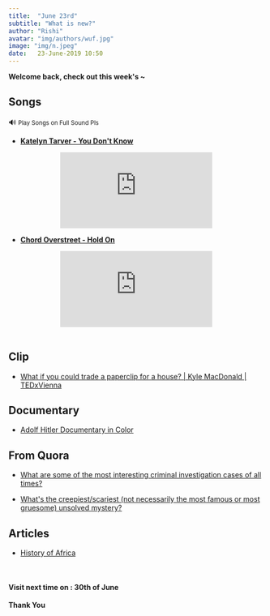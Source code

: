 ```yaml
---
title:  "June 23rd"
subtitle: "What is new?"
author: "Rishi"
avatar: "img/authors/wuf.jpg"
image: "img/n.jpeg"
date:   23-June-2019 10:50
---
```


__Welcome back, check out this week's ~__

## Songs

🔊 <small>Play Songs on Full Sound Pls</small>

- __[Katelyn Tarver - You Don't Know](https://youtu.be/BF-nZziUCCY)__

<center><iframe src="https://www.youtube.com/embed/BF-nZziUCCY" frameborder="0" allow="accelerometer; autoplay; encrypted-media; gyroscope; picture-in-picture" allowfullscreen></iframe></center>

- __[Chord Overstreet - Hold On](https://youtu.be/8ofCZObsnOo)__

<center><iframe src="https://www.youtube.com/embed/8ofCZObsnOo" frameborder="0" allow="accelerometer; autoplay; encrypted-media; gyroscope; picture-in-picture" allowfullscreen></iframe></center>

<br>

## Clip

- <a href="https://youtu.be/8s3bdVxuFBs" target="_blank">What if you could trade a paperclip for a house? | Kyle MacDonald | TEDxVienna</a>

## Documentary

- <a href="https://www.youtube.com/watch?v=1btWFHjjqrs" target="_blank">Adolf Hitler Documentary in Color</a>

## From Quora

- <a href="https://qr.ae/TWhPAY" target="_blank">What are some of the most interesting criminal investigation cases of all times?</a>

- <a href="https://qr.ae/TWhPAW" target="_blank">What's the creepiest/scariest (not necessarily the most famous or most gruesome) unsolved mystery?</a>

## Articles

- <a href="https://en.wikipedia.org/wiki/History_of_Africa" target="_blank">History of Africa</a>

<br>

#### __Visit next time on :__ __30th of June__

__Thank You__
